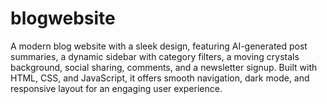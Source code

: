 # blogwebsite
A modern blog website with a sleek design, featuring AI-generated post summaries, a dynamic sidebar with category filters, a moving crystals background, social sharing, comments, and a newsletter signup. Built with HTML, CSS, and JavaScript, it offers smooth navigation, dark mode, and responsive layout for an engaging user experience.

